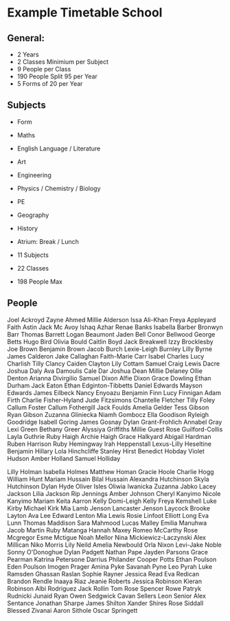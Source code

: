 # Example Timetable School

## General:
- 2 Years
- 2 Classes Minimium per Subject
- 9 People per Class
- 190 People Split 95 per Year
- 5 Forms of 20 per Year

## Subjects
- Form
- Maths
- English Language / Literature
- Art
- Engineering
- Physics / Chemistry / Biology
- PE
- Geography
- History

- Atrium: Break / Lunch

- 11 Subjects
- 22 Classes
- 198 People Max

## People
Joel Ackroyd
Zayne Ahmed
Millie Alderson
Issa Ali-Khan
Freya Appleyard
Faith Astin
Jack Mc Avoy
Ishaq Azhar
Renae Banks
Isabella Barber
Bronwyn Barr
Thomas Barrett
Logan Beaumont
Jaden Bell
Conor Bellwood
George Betts
Hugo Bird
Olivia Bould
Caitlin Boyd
Jack Breakwell
Izzy Brocklesby
Joe Brown
Benjamin Brown
Jacob Burch
Lexie-Leigh Burnley
Lilly Byrne
James Calderon
Jake Callaghan
Faith-Marie Carr
Isabel Charles
Lucy Charlish
Tilly Clancy
Caiden Clayton
Lily Cottam
Samuel Craig
Lewis Dacre
Joshua Daly
Ava Damoulis
Cale Dar
Joshua Dean
Millie Delaney
Ollie Denton
Arianna Divirgilio
Samuel Dixon
Alfie Dixon
Grace Dowling
Ethan Durham
Jack Eaton
Ethan Edginton-Tibbetts
Daniel Edwards
Mayson Edwards
James Eilbeck
Nancy Enyoazu
Benjamin Finn
Lucy Finnigan
Adam Firth
Charlie Fisher-Hyland
Jude Fitzsimons
Chantelle Fletcher
Tilly Foley
Callum Foster
Callum Fothergill
Jack Foulds
Amelia Gelder
Tess Gibson
Ryan Gibson
Zuzanna Gliniecka
Niamh Gombocz
Ella Goodison
Ryleigh Goodridge
Isabell Goring
James Gosnay
Dylan Grant-Frohlich
Annabel Gray
Lexi Green
Bethany Greer
Alyssiya Griffiths
Millie Guest
Rose Guilford-Collis
Layla Guthrie
Ruby Haigh
Archie Haigh
Grace Halkyard
Abigail Hardman
Ruben Harrison
Ruby Hemingway
Irah Heppenstall
Lexus-Lilly Heseltine
Benjamin Hillary
Lola Hinchcliffe
Stanley Hirst
Benedict Hobday
Violet Hudson
Amber Holland
Samuel Holliday

Lilly Holman
Isabella Holmes
Matthew Homan
Gracie Hoole
Charlie Hogg
William Hunt
Mariam Hussain
Bilal Hussain
Alexandra Hutchinson
Skyla Hutchinson
Dylan Hyde
Oliver Isles
Oliwia Iwanicka
Zuzanna Jabko
Lacey Jackson
Lilia Jackson
Rip Jennings
Amber Johnson
Cheryl Kanyimo
Nicole Kanyimo
Mariam Keita
Aarron Kelly
Domi-Leigh Kelly
Freya Kemshell
Luke Kirby
Michael Kirk
Mia Lamb
Jenson Lancaster
Jenson Laycock
Brooke Layton
Ava Lee
Edward Lenton
Mia Lewis
Rosie Linfoot
Elliott Long
Eva Lunn
Thomas Maddison
Sara Mahmood
Lucas Malley
Emilia Manuhwa
Jacob Martin
Ruby Matanga
Hannah Maxey
Romeo McCarthy
Rose Mcgregor
Esme Mctigue
Noah Mellor
Nina Mickiewicz-Laczynski
Alex Millican
Niko Morris
Lily Neild
Amelia Newbould
Orla Nixon
Levi-Jake Noble
Sonny O'Donoghue
Dylan Padgett
Nathan Pape
Jayden Parsons
Grace Pearman
Katrina Petersone
Darrius Philander
Cooper Potts
Ethan Poulson
Eden Poulson
Imogen Prager
Amina Pyke
Savanah Pyne
Leo Pyrah
Luke Ramsden
Ghassan Raslan
Sophie Rayner
Jessica Read
Eva Redican
Brandon Rendle
Inaaya Riaz
Jeanie Roberts
Jessica Robinson
Kieran Robinson
Albi Rodriguez
Jack Rollin
Tom Rose
Spencer Rowe
Patryk Rudnicki
Junaid Ryan
Owen Sedgwick
Cavan Sellers
Leon Senior
Alex Sentance
Jonathan Sharpe
James Shilton
Xander Shires
Rose Siddall
Blessed Zivanai
Aaron Sithole
Oscar Springett

